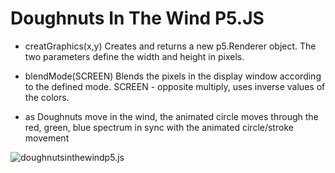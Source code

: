 # Doughnuts In The Wind P5.JS

- creatGraphics(x,y) Creates and returns a new p5.Renderer object. The two parameters define the width and height in pixels.

- blendMode(SCREEN) Blends the pixels in the display window according to the defined mode. SCREEN - opposite multiply, uses inverse values of the colors.

- as Doughnuts move in the wind, the animated circle moves through the red, green, blue spectrum in sync with the animated circle/stroke movement

![doughnutsinthewindp5.js](assets/doughnut.gif)